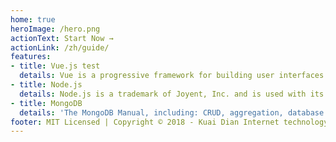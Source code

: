 ```yaml
---
home: true
heroImage: /hero.png
actionText: Start Now →
actionLink: /zh/guide/
features:
- title: Vue.js test
  details: Vue is a progressive framework for building user interfaces. Unlike other monolithic frameworks, Vue is designed from the ground up to be incrementally adoptable.
- title: Node.js
  details: Node.js is a trademark of Joyent, Inc. and is used with its permission. Please review the Trademark Guidelines of the Node.js Foundation.
- title: MongoDB
  details: 'The MongoDB Manual, including: CRUD, aggregation, database commands, mongo shell methods, and other common operations in MongoDB.'
footer: MIT Licensed | Copyright © 2018 - Kuai Dian Internet technology
---
```

